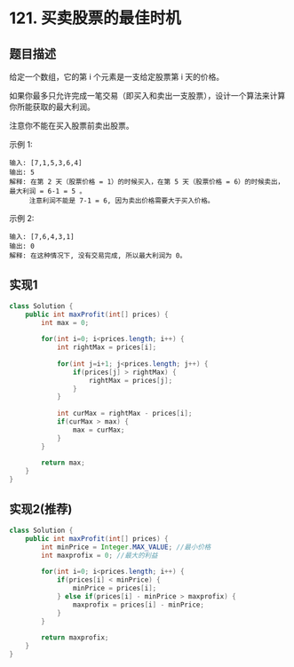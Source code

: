 # 121. 买卖股票的最佳时机

## 题目描述

给定一个数组，它的第 i 个元素是一支给定股票第 i 天的价格。

如果你最多只允许完成一笔交易（即买入和卖出一支股票），设计一个算法来计算你所能获取的最大利润。

注意你不能在买入股票前卖出股票。

示例 1:

	输入: [7,1,5,3,6,4]
	输出: 5
	解释: 在第 2 天（股票价格 = 1）的时候买入，在第 5 天（股票价格 = 6）的时候卖出，最大利润 = 6-1 = 5 。
	     注意利润不能是 7-1 = 6, 因为卖出价格需要大于买入价格。

示例 2:

	输入: [7,6,4,3,1]
	输出: 0
	解释: 在这种情况下, 没有交易完成, 所以最大利润为 0。

## 实现1

```java
class Solution {
    public int maxProfit(int[] prices) {
        int max = 0;
        
        for(int i=0; i<prices.length; i++) {
            int rightMax = prices[i];
            
            for(int j=i+1; j<prices.length; j++) {
                if(prices[j] > rightMax) {
                    rightMax = prices[j];
                }
            }
            
            int curMax = rightMax - prices[i];
            if(curMax > max) {
                max = curMax;
            }
        }
        
        return max;
    }
}
```

## 实现2(推荐)

```java
class Solution {
    public int maxProfit(int[] prices) {
        int minPrice = Integer.MAX_VALUE; //最小价格
        int maxprofix = 0; //最大的利益
        
        for(int i=0; i<prices.length; i++) {
            if(prices[i] < minPrice) {
                minPrice = prices[i];
            } else if(prices[i] - minPrice > maxprofix) {
                maxprofix = prices[i] - minPrice;
            }
        }
        
        return maxprofix;        
    }
}
```
